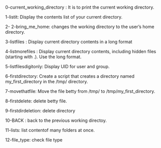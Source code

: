  0-current_working_directory : It is to print the current working directory.
 
 1-listit: Display the contents list of your current directory.

 2- 2-bring_me_home:   changes the working directory to the user’s home directory.

 3-listfiles : Display current directory contents in a long format

 4-listmorefiles : Display current directory contents, including hidden files (starting with .). Use the long format.

 5-listfilesdigitonly: Display UID for user and group.

 6-firstdirectory: Create a script that creates a directory named my_first_directory in the /tmp/ directory.

 7-movethatfile: Move the file betty from /tmp/ to /tmp/my_first_directory.

 8-firstdelete: delete betty file.

 9-firstdirdeletion: delete directory
 
 10-BACK : back to the previous working directoy.

 11-lists: list contentof many folders at once.

 12-file_type:  check file type
